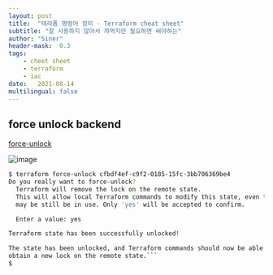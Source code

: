 ```yaml
---
layout: post
title:  "테라폼 명령어 정리 - Terraform cheat sheet"
subtitle: "잘 사용하지 않아서 까먹지만 필요하면 써야하는"
author: "Siner"
header-mask:  0.3
tags:
    - cheet sheet
    - terraform
    - iac
date:   2021-08-14
multilingual: false
---
```


## force unlock backend
[force-unlock](https://www.terraform.io/docs/cli/commands/force-unlock.html)

![image](https://user-images.githubusercontent.com/34048253/129446247-056cd731-d263-4e57-81e3-4ebd2916a5c4.png)

```bash
$ terraform force-unlock cfbdf4ef-c9f2-0185-15fc-3bb706369be4      
Do you really want to force-unlock?
  Terraform will remove the lock on the remote state.
  This will allow local Terraform commands to modify this state, even though it
  may be still be in use. Only 'yes' will be accepted to confirm.

  Enter a value: yes

Terraform state has been successfully unlocked!

The state has been unlocked, and Terraform commands should now be able to
obtain a new lock on the remote state.```
$
